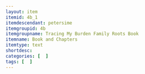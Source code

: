 ```yaml
---
layout: item
itemid: 4b_1
itemdescendant: petersime
itemgroupid: 4b
itemgroupname: Tracing My Burden Family Roots Book
itemname: Book and Chapters
itemtype: text
shortdesc: 
categories: [  ]
tags: [  ]
---
```







